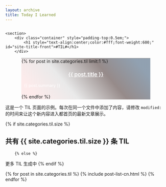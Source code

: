 ```yaml
---
layout: archive
title: Today I Learned
---
```







<div class="front-cover" style="background:url(../images/{{ site.cover_image }}) no-repeat fixed center;background-size:cover;overflow:hidden;">
    
    <section>
        <div class="container" style="padding-top:0.5em;">
            <h1 style="text-align:center;color:#fff;font-weight:600;" id="site-title-front">#TIL#</h1>
        </div>
<div class="featured" style="border-top:1px solid grey;margin:0 10% 0 10%;">
<div style="background-image:linear-gradient(-130deg, rgba(76, 102, 128, 0.61) 10%, rgba(48, 25, 23, 0.5) 35%, rgba(155, 155, 155, 0.2) 65%, rgba(255, 163, 163, 0.2) 90%);">
{% for post in site.categories.til limit:1 %}
<h3 style="text-align:center;font-size:120%;"><a href="{{ site.url }}{{ post.url }}" style="text-align:center;color:white;font-weight:600;">{{ post.title }}</a></h3>
<p style="text-align:left;color:#fff;font-size:90%;padding-bottom:0.5em;padding-left:2%;padding-right:2%;">{{ post.summary }}</p>
{% endfor %}
</div>
</div>
    </section>

</div>

这是一个 TIL 页面的示例。每次在同一个文件中添加了内容，请修改 `modified:` 的时间来让这个新内容进入都首页的最新文章展示。


{% if site.categories.til.size %}
## 共有 {{ site.categories.til.size }} 条 TIL
		{% else %}
更多 TIL 生成中
		{% endif %}

<div class="tiles">
{% for post in site.categories.til %}
	{% include post-list-cn.html %}
{% endfor %}
</div><!-- /.tiles -->